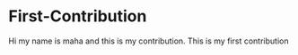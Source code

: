 # First-Contribution
Hi my name is maha and this is my contribution.
This is my first contribution


